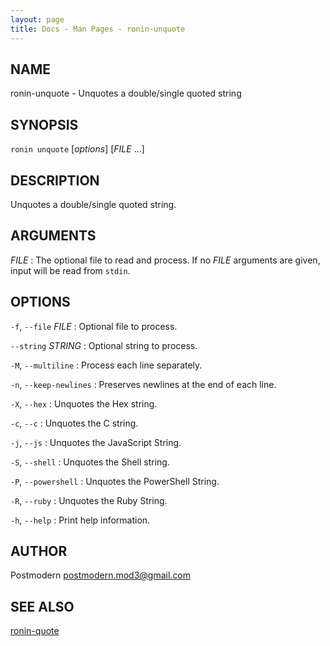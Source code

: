 ```yaml
---
layout: page
title: Docs - Man Pages - ronin-unquote
---
```


## NAME

ronin-unquote - Unquotes a double/single quoted string

## SYNOPSIS

`ronin unquote` [*options*] [*FILE* ...]

## DESCRIPTION

Unquotes a double/single quoted string.

## ARGUMENTS

*FILE*
: The optional file to read and process. If no *FILE* arguments are given,
  input will be read from `stdin`.

## OPTIONS

`-f`, `--file` *FILE*
: Optional file to process.

`--string` *STRING*
: Optional string to process.

`-M`, `--multiline`
: Process each line separately.

`-n`, `--keep-newlines`
: Preserves newlines at the end of each line.

`-X`, `--hex`
: Unquotes the Hex string.

`-c`, `--c`
: Unquotes the C string.

`-j`, `--js`
: Unquotes the JavaScript String.

`-S`, `--shell`
: Unquotes the Shell string.

`-P`, `--powershell`
: Unquotes the PowerShell String.

`-R`, `--ruby`
: Unquotes the Ruby String.

`-h`, `--help`
: Print help information.

## AUTHOR

Postmodern <postmodern.mod3@gmail.com>

## SEE ALSO

[ronin-quote](ronin-quote.1.html)
